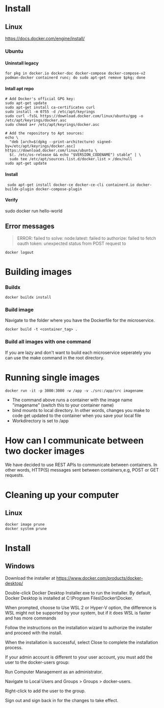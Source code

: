

# Install
## Linux
https://docs.docker.com/engine/install/

### Ubuntu
#### Uninstall legacy
```
for pkg in docker.io docker-doc docker-compose docker-compose-v2 podman-docker containerd runc; do sudo apt-get remove $pkg; done
```

#### Intall apt repo
```
# Add Docker's official GPG key:
sudo apt-get update
sudo apt-get install ca-certificates curl
sudo install -m 0755 -d /etc/apt/keyrings
sudo curl -fsSL https://download.docker.com/linux/ubuntu/gpg -o /etc/apt/keyrings/docker.asc
sudo chmod a+r /etc/apt/keyrings/docker.asc

# Add the repository to Apt sources:
echo \
  "deb [arch=$(dpkg --print-architecture) signed-by=/etc/apt/keyrings/docker.asc] https://download.docker.com/linux/ubuntu \
  $(. /etc/os-release && echo "$VERSION_CODENAME") stable" | \
  sudo tee /etc/apt/sources.list.d/docker.list > /dev/null
sudo apt-get update
```

#### Install
```
 sudo apt-get install docker-ce docker-ce-cli containerd.io docker-buildx-plugin docker-compose-plugin
```

#### Verify
sudo docker run hello-world


## Error messages
> ERROR: failed to solve: node:latest: failed to authorize: failed to fetch oauth token: unexpected status from POST request to

```
docker logout
```


# Building images
### Buildx
```
docker buildx install
```

### Build image
Navigate to the folder where you have the Dockerfile for the microservice.
```
docker build -t <container_tag> .
```

### Build all images with one command
If you are lazy and don't want to build each microservice seperately you can use the make command in the root directory.

# Running single images
```
docker run -it -p 3000:3000 -w /app -v ./src:/app/src imagename
```
- The command above runs a container with the image name "imagename" (switch this to your container name)
- bind mounts to local directory. In other words, changes you make to code get updated to the container when you save your local file
- Workdirectory is set to /app


# How can I communicate between two docker images
We have decided to use REST APIs to communicate between containers. In other words, HTTP(S) messages sent between containers,e.g, POST or GET requests.  

# Cleaning up your computer
## Linux
```
docker image prune
docker system prune
```

# Install
## Windows


Download the installer at https://www.docker.com/products/docker-desktop/ 

Double-click Docker Desktop Installer.exe to run the installer. By default, Docker Desktop is installed at C:\Program Files\Docker\Docker.

When prompted,  choose to Use WSL 2 or Hyper-V option, the difference is WSL might not be supported by your system, but if it does  WSL is faster and has more commands

Follow the instructions on the installation wizard to authorize the installer and proceed with the install.

When the installation is successful, select Close to complete the installation process.

If your admin account is different to your user account, you must add the user to the docker-users group:

Run Computer Management as an administrator.

Navigate to Local Users and Groups > Groups > docker-users.

Right-click to add the user to the group.

Sign out and sign back in for the changes to take effect.
